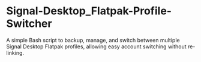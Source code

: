 # Signal-Desktop_Flatpak-Profile-Switcher
A simple Bash script to backup, manage, and switch between multiple Signal Desktop Flatpak profiles, allowing easy account switching without re-linking.

